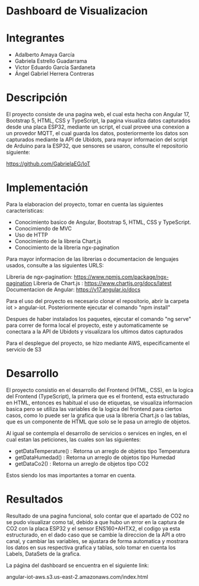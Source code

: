 # Dashboard de Visualizacion

# Integrantes
* Adalberto Amaya García
* Gabriela Estrello Guadarrama
* Victor Eduardo García Sardaneta
* Ángel Gabriel Herrera Contreras


# Descripción
El proyecto consiste de una pagina web, el cual esta hecha con Angular 17, Bootstrap 5, HTML, CSS y TypeScript, la pagina visualiza datos capturados desde una placa ESP32, mediante un script, el cual provee una conexion a un provedor MQTT, el cual guarda los datos,
posteriormente los datos son capturados mediante la API de Ubidots, para mayor informacion del script de Arduino para la ESP32, que sensores se usaron, consulte el repositorio siguiente:

https://github.com/GabrielaEG/IoT

# Implementación
Para la elaboracion del proyecto, tomar en cuenta las siguientes caracteristicas:
  * Conocimiento basico de Angular, Bootstrap 5, HTML, CSS y TypeScript.
  * Conocimiendo de MVC
  * Uso de HTTP
  * Conocimiento de la libreria Chart.js
  * Conocimiento de la libreria ngx-pagination

Para mayor informacion de las librerias o documentacion de lenguajes usados, consulte a las siguientes URLS:

Libreria de ngx-pagination: https://www.npmjs.com/package/ngx-pagination
Libreria de Chart.js : https://www.chartjs.org/docs/latest
Documentacion de Angular: https://v17.angular.io/docs

Para el uso del proyecto es necesario clonar el repositorio, abrir la carpeta iot > angular-iot.
Posteriormente ejecutar el comando "npm install"

Despues de haber instalados los paquetes, ejecutar el comando "ng serve" para correr de forma local el proyecto, este y automaticamente se conectara a la API de Ubidots y visualizara los ultimos datos capturados


Para el desplegue del proyecto, se hizo mediante AWS, especificamente el servicio de S3

# Desarrollo
El proyecto consistio en el desarrollo del Frontend (HTML, CSS), en la logica del Frontend (TypeScript), la primera que es el frontend, esta estructurado en HTML, entonces es habitual el uso de etiquetas, se visualiza informacion basica
pero se utiliza las variables de la logica del frontend para ciertos casos, como lo puede ser la grafica que usa la libreria Chart.js o las tablas, que es un componente de HTML que solo se le pasa un arreglo de objetos.

Al igual se contempla el desarrollo de servicios o services en ingles, en el cual estan las peticiones, las cuales son las siguientes:

* getDataTemperature() : Retorna un arreglo de objetos tipo Temperatura
* getDataHumedad() : Retorna un arreglo de objetos tipo Humedad
* getDataCo2() : Retorna un arreglo de objetos tipo CO2

Estos siendo los mas importantes a tomar en cuenta.

# Resultados 

Resultado de una pagina funcional, solo contar que el apartado de CO2 no se pudo visualizar como tal, debido a que hubo un error en la captura de CO2 con la placa ESP32 y el sensor ENS160+AHTX2, el codigo ya esta estructurado, en el dado caso que 
se cambie la direccion de la API a otro canal, y cambiar las variables, se ajustara de forma automatica y mostrara los datos en sus respectiva grafica y tablas, solo tomar en cuenta los Labels, DataSets de la grafica. 

La página del dashboard se encuentra en el siguiente link:
 
angular-iot-aws.s3.us-east-2.amazonaws.com/index.html
